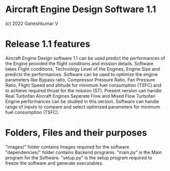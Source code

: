 # Aircraft Engine Design Software 1.1 
(c) 2022 Ganeshkumar V 

# Release 1.1 features
  Aircraft Engine Design software 1.1 can be used predict the performances of the Engine provided the flight conditions and mission details.
  Software takes Flight conditions, Technology Level of the Engines, Engine Size and predicts the performances.
  Software can be used to optimize the engine parameters like Bypass ratio, Compressor Pressure Ratio, Fan Pressure Ratio, Flight Speed and altitude for minimum fuel consumption (TSFC) and to achieve required thrust for the mission (ST).
  Present version can handle Real Turbofan Aircraft Engines
  Seperate Flow and Mixed Flow Turbofan Engine performances can be studied in this version.
  Software can handle range of inputs to compare and select optimized parameters for minimum fuel consumption (TSFC).


# Folders, Files and their purposes
  "images/" folder contains Images required for the software.
  "dependencies/" folder contains Backend programs.
  "main.py" is the Main program for the Software.
  "setup.py" is the setup program required to freeze the software and generate executables.
